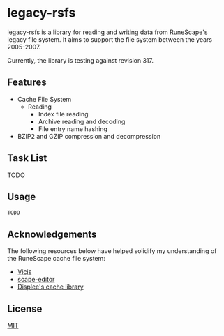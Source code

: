# legacy-rsfs

legacy-rsfs is a library for reading and writing data from RuneScape's legacy file system.
It aims to support the file system between the years 2005-2007.

Currently, the library is testing against revision 317.

## Features

* Cache File System
    * Reading
        * Index file reading
        * Archive reading and decoding
        * File entry name hashing
* BZIP2 and GZIP compression and decompression

## Task List

TODO

## Usage

```
TODO
```

## Acknowledgements
The following resources below have helped solidify my understanding of the RuneScape cache file system:

* [Vicis](https://github.com/apollo-rsps/Vicis)
* [scape-editor](https://github.com/scape-tools/scape-editor)
* [Displee's cache library](https://github.com/Displee/rs-cache-library)

## License
[MIT](https://choosealicense.com/licenses/mit/)